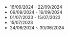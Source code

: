 * 16/09/2024 - 22/09/2024
* 09/09/2024 - 16/09/2024
* 01/07/2023 - 15/07/2023
* 15/07/2023
* 24/06/2024 ~ 30/06/2024
